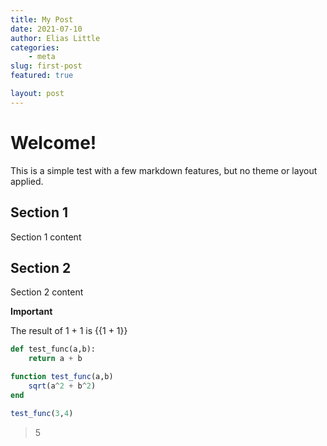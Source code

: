 ```yaml
---
title: My Post
date: 2021-07-10
author: Elias Little
categories:
	- meta
slug: first-post
featured: true

layout: post
---
```


# Welcome! 

This is a simple test with a few markdown features, but no theme or layout applied.

## Section 1
Section 1 content

## Section 2
Section 2 content

**Important**

The result of 1 + 1 is {{1 + 1}}

```python
def test_func(a,b):
	return a + b
```

```julia
function test_func(a,b)
	sqrt(a^2 + b^2)
end

test_func(3,4)
```
> 5
